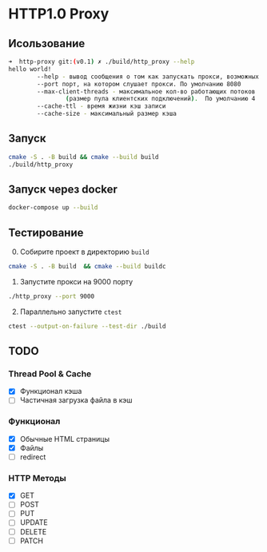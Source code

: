 # HTTP1.0 Proxy

## Исользование

```bash
➜  http-proxy git:(v0.1) ✗ ./build/http_proxy --help
hello world!
        --help - вывод сообщения о том как запускать прокси, возможных флагах и их описания
        --port порт, на котором слушает прокси. По умолчанию 8080
        --max-client-threads - максимальное кол-во работающих потоков
                (размер пула клиентских подключений).  По умолчанию 4
        --cache-ttl - время жизни кэш записи
        --cache-size - максимальный размер кэша
```

## Запуск

```bash
cmake -S . -B build && cmake --build build
./build/http_proxy
```

## Запуск через docker

```bash
docker-compose up --build
```

## Тестирование

0. Собирите проект в директорию `build`

```bash
cmake -S . -B build  && cmake --build buildc
```

1. Запустите прокси на 9000 порту

```bash
./http_proxy --port 9000
```

2. Параллельно запустите `ctest`

```bash
ctest --output-on-failure --test-dir ./build
```

## TODO

### Thread Pool & Cache

- [x] Функционал кэша
- [ ] Частичная загрузка файла в кэш

### Функционал

- [x] Обычные HTML страницы
- [x] Файлы
- [ ] redirect

### HTTP Методы

- [x] GET
- [ ] POST
- [ ] PUT
- [ ] UPDATE
- [ ] DELETE
- [ ] PATCH
